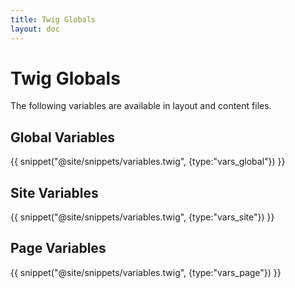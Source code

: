 ```yaml
---
title: Twig Globals
layout: doc
---
```


# Twig Globals

The following variables are available in layout and content files.

## Global Variables

{{ snippet("@site/snippets/variables.twig", {type:"vars_global"}) }}

## Site Variables

{{ snippet("@site/snippets/variables.twig", {type:"vars_site"}) }}

## Page Variables

{{ snippet("@site/snippets/variables.twig", {type:"vars_page"}) }}
